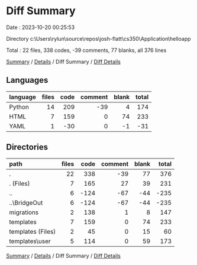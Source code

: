 # Diff Summary

Date : 2023-10-20 00:25:53

Directory c:\\Users\\rylun\\source\\repos\\josh-flatt\\cs350\\Application\\helloapp

Total : 22 files,  338 codes, -39 comments, 77 blanks, all 376 lines

[Summary](results.md) / [Details](details.md) / Diff Summary / [Diff Details](diff-details.md)

## Languages
| language | files | code | comment | blank | total |
| :--- | ---: | ---: | ---: | ---: | ---: |
| Python | 14 | 209 | -39 | 4 | 174 |
| HTML | 7 | 159 | 0 | 74 | 233 |
| YAML | 1 | -30 | 0 | -1 | -31 |

## Directories
| path | files | code | comment | blank | total |
| :--- | ---: | ---: | ---: | ---: | ---: |
| . | 22 | 338 | -39 | 77 | 376 |
| . (Files) | 7 | 165 | 27 | 39 | 231 |
| .. | 6 | -124 | -67 | -44 | -235 |
| ..\\BridgeOut | 6 | -124 | -67 | -44 | -235 |
| migrations | 2 | 138 | 1 | 8 | 147 |
| templates | 7 | 159 | 0 | 74 | 233 |
| templates (Files) | 2 | 45 | 0 | 15 | 60 |
| templates\\user | 5 | 114 | 0 | 59 | 173 |

[Summary](results.md) / [Details](details.md) / Diff Summary / [Diff Details](diff-details.md)